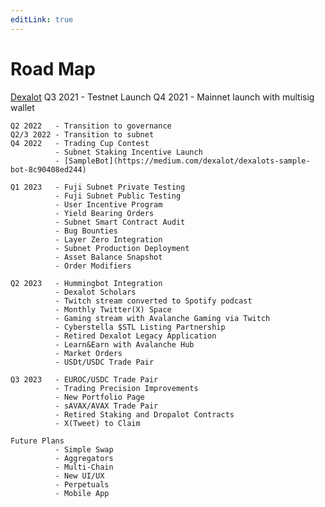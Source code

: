 ```yaml
---
editLink: true
---
```


# Road Map
[Dexalot](https://dexalot.com/)
    Q3 2021   - Testnet Launch
    Q4 2021   - Mainnet launch with multisig wallet

    Q2 2022   - Transition to governance
    Q2/3 2022 - Transition to subnet
    Q4 2022   - Trading Cup Contest
              - Subnet Staking Incentive Launch
              - [SampleBot](https://medium.com/dexalot/dexalots-sample-bot-8c90408ed244)

    Q1 2023   - Fuji Subnet Private Testing
              - Fuji Subnet Public Testing
              - User Incentive Program
              - Yield Bearing Orders
              - Subnet Smart Contract Audit
              - Bug Bounties
              - Layer Zero Integration
              - Subnet Production Deployment
              - Asset Balance Snapshot
              - Order Modifiers

    Q2 2023   - Hummingbot Integration
              - Dexalot Scholars
              - Twitch stream converted to Spotify podcast
              - Monthly Twitter(X) Space
              - Gaming stream with Avalanche Gaming via Twitch
              - Cyberstella $STL Listing Partnership
              - Retired Dexalot Legacy Application
              - Learn&Earn with Avalanche Hub
              - Market Orders
              - USDt/USDC Trade Pair

    Q3 2023   - EUROC/USDC Trade Pair
              - Trading Precision Improvements
              - New Portfolio Page
              - sAVAX/AVAX Trade Pair
              - Retired Staking and Dropalot Contracts
              - X(Tweet) to Claim

    Future Plans
              - Simple Swap
              - Aggregators
              - Multi-Chain
              - New UI/UX
              - Perpetuals
              - Mobile App
